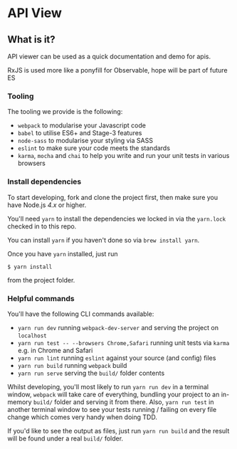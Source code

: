 # API View

## What is it?

API viewer can be used as a quick documentation and demo for apis.

RxJS is used more like a ponyfill for Observable, hope will be part of future ES

### Tooling

The tooling we provide is the following:

- `webpack` to modularise your Javascript code
- `babel` to utilise ES6+ and Stage-3 features
- `node-sass` to modularise your styling via SASS
- `eslint` to make sure your code meets the standards
- `karma`, `mocha` and `chai` to help you write and run your unit tests in various browsers

### Install dependencies

To start developing, fork and clone the project first, then make sure you have Node.js *4.x* or higher.

You'll need `yarn` to install the dependencies we locked in via the `yarn.lock` checked in to this repo.

You can install `yarn` if you haven't done so via `brew install yarn`.

Once you have `yarn` installed, just run

```
$ yarn install
```

from the project folder.

### Helpful commands

You'll have the following CLI commands available:

- `yarn run dev` running `webpack-dev-server` and serving the project on `localhost`
- `yarn run test -- --browsers Chrome,Safari` running unit tests via `karma` e.g. in Chrome and Safari
- `yarn run lint` running `eslint` against your source (and config) files
- `yarn run build` running `webpack` build
- `yarn run serve` serving the `build/` folder contents

Whilst developing, you'll most likely to run `yarn run dev` in a terminal window, `webpack` will take care of everything, bundling your project to an in-memory `build/` folder and serving it from there. Also, `yarn run test` in another terminal window to see your tests running / failing on every file change which comes very handy when doing TDD.

If you'd like to see the output as files, just run `yarn run build` and the result will be found under a real `build/` folder.
